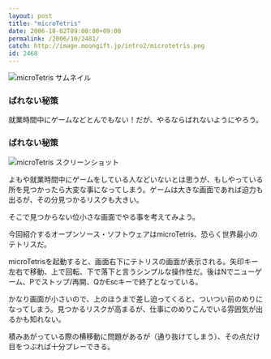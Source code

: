 ```yaml
---
layout: post
title: "microTetris"
date: 2006-10-02T09:00:00+09:00
permalink: /2006/10/2481/
catch: http://image.moongift.jp/intro2/microtetris.png
id: 2468
---
```

 ![microTetris サムネイル](http://image.moongift.jp/intro2/microtetris.t.png "microTetris サムネイル")
  

### ばれない秘策
  
就業時間中にゲームなどとんでもない！だが、やるならばれないようにやろう。  
<!--more-->  

### ばれない秘策
  

![microTetris スクリーンショット](http://image.moongift.jp/intro2/microtetris.png "microTetris スクリーンショット")

  

よもや就業時間中にゲームをしている人などいないとは思うが、もしやっている所を見つかったら大変な事になってしまう。ゲームは大きな画面であれば迫力も出るが、その分見つかるリスクも大きい。

  

そこで見つからない位小さな画面でやる事を考えてみよう。

  

今回紹介するオープンソース・ソフトウェアはmicroTetris、恐らく世界最小のテトリスだ。

  

microTetrisを起動すると、画面右下にテトリスの画面が表示される。矢印キー左右で移動、上で回転、下で落下と言うシンプルな操作性だ。後はNでニューゲーム、Pでストップ/再開、QかEscキーで終了となっている。

  

かなり画面が小さいので、上のほうまで差し迫ってくると、ついつい前のめりになってしまう。見つかるリスクが高まるが、仕事にのめりこんでいる雰囲気が出るかも知れない。

  

積みあがっている際の横移動に問題があるが（通り抜けてしまう）、その点だけ目をつぶれば十分プレーできる。

